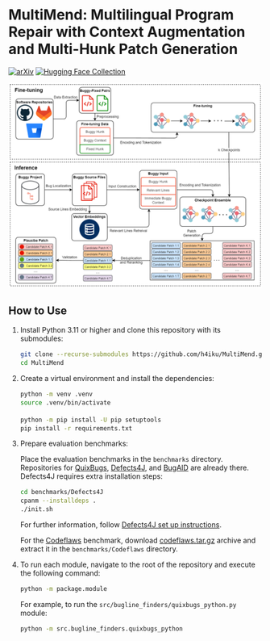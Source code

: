 # MultiMend: Multilingual Program Repair with Context Augmentation and Multi-Hunk Patch Generation
[![arXiv](https://img.shields.io/badge/arXiv-2501.16044-b31b1b)](https://arxiv.org/abs/2501.16044)
[![Hugging Face Collection](https://img.shields.io/badge/🤗_Collection-Data_&_Model-ffd21e)](https://huggingface.co/collections/h4iku/multimend-6797f70ef386b10d16158d77)

![MultiMend overview](MultiMend.png)

## How to Use

1. Install Python 3.11 or higher and clone this repository with its submodules:

    ```bash
    git clone --recurse-submodules https://github.com/h4iku/MultiMend.git
    cd MultiMend
    ```

2. Create a virtual environment and install the dependencies:

    ```bash
    python -m venv .venv
    source .venv/bin/activate

    python -m pip install -U pip setuptools
    pip install -r requirements.txt
    ```

3. Prepare evaluation benchmarks:

    Place the evaluation benchmarks in the `benchmarks` directory. Repositories for [QuixBugs](https://github.com/jkoppel/QuixBugs), [Defects4J](https://github.com/rjust/defects4j/), and [BugAID](https://dl.acm.org/doi/abs/10.1145/2950290.2950308) are already there. Defects4J requires extra installation steps:

    ```bash
    cd benchmarks/Defects4J
    cpanm --installdeps .
    ./init.sh
    ```
    For further information, follow [Defects4J set up instructions](https://github.com/rjust/defects4j/#setting-up-defects4j).

    For the [Codeflaws](https://codeflaws.github.io/) benchmark, download [codeflaws.tar.gz](http://www.comp.nus.edu.sg/%7Erelease/codeflaws/codeflaws.tar.gz) archive and extract it in the `benchmarks/Codeflaws` directory.

4. To run each module, navigate to the root of the repository and execute the following command:

    ```bash
    python -m package.module
    ```

    For example, to run the `src/bugline_finders/quixbugs_python.py` module:

    ```bash
    python -m src.bugline_finders.quixbugs_python
    ```
